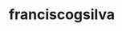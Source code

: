 ---
title: franciscogsilva
github: https://github.com/franciscogsilva
mode: dark
transition: 1s
score: 79.1
archetype:
- Badges | Tags | Icons
---